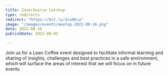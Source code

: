 ```yaml
---
title: InnerSource Catchup
type: redirects
redirect: "https://bit.ly/3ca0kLa"
image: "/images/events/meetup-2022-08-16.png"
date: 2022-08-16
publishDate: 2022-08-02

---
```


Join us for a Lean Coffee event designed to facilitate informal learning and sharing of insights, challenges and best practices in a safe environment, which will surface the areas of interest that we will focus on in future events.